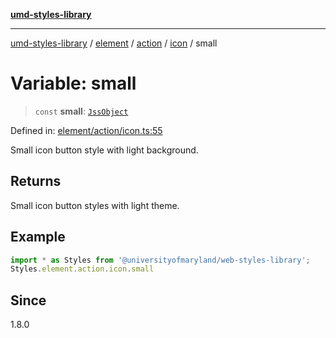 [**umd-styles-library**](../../../../../../README.md)

***

[umd-styles-library](../../../../../../modules.md) / [element](../../../../../README.md) / [action](../../../README.md) / [icon](../README.md) / small

# Variable: small

> `const` **small**: [`JssObject`](../../../../../../utilities/namespaces/transform/type-aliases/JssObject.md)

Defined in: [element/action/icon.ts:55](https://github.com/UMD-Digital/design-system/blob/ada30a44686a89a90941bbd44a6f156101fc9b44/packages/styles/source/element/action/icon.ts#L55)

Small icon button style with light background.

## Returns

Small icon button styles with light theme.

## Example

```typescript
import * as Styles from '@universityofmaryland/web-styles-library';
Styles.element.action.icon.small
```

## Since

1.8.0
